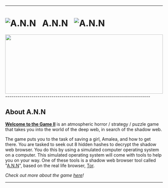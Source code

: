 ------------------------------------------------------------------------

# ![A.N.N](http://i66.tinypic.com/ih4jrb.png) &nbsp; A.N.N &nbsp; ![A.N.N](http://i66.tinypic.com/ih4jrb.png)
<img src="https://steamuserimages-a.akamaihd.net/ugc/941708627458956135/42128EC5889AF5B6132F75AC33DF2991C55A8DCB/" width="100%" height="190">
------------------------------------------------------------------------

## About A.N.N

**[Welcome to the Game II](https://store.steampowered.com/app/720250/Welcome_to_the_Game_II/)** is an atmospheric horror / strategy / puzzle game that takes you into the world of the deep web, in search of the shadow web. 

The game puts you to the task of saving a girl, Amalea, and how to get there. You are tasked to seek out 8 hidden hashes to decrypt the shadow web browser. You do this by using a simulated computer operating system on a computer. This simulated operating system will come with tools to help you on your way. One of these tools is a shadow web browser tool called "[A.N.N](https://welcometothegame.fandom.com/wiki/A.N.N)", based on the real life browser, [Tor](https://www.torproject.org/).

*Check out more about the game [here](https://store.steampowered.com/app/720250/Welcome_to_the_Game_II/)!*

------------------------------------------------------------------------
